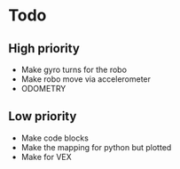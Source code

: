 # Todo
## High priority
- Make gyro turns for the robo
- Make robo move via accelerometer
- ODOMETRY

## Low priority
- Make code blocks
- Make the mapping for python but plotted
- Make for VEX